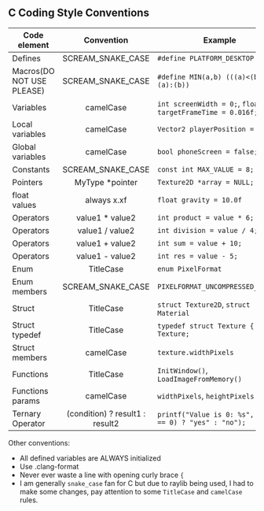 ## C Coding Style Conventions

Code element | Convention | Example
--- | :---: | ---
Defines | SCREAM_SNAKE_CASE | `#define PLATFORM_DESKTOP`
Macros(DO NOT USE PLEASE) | SCREAM_SNAKE_CASE | `#define MIN(a,b) (((a)<(b))?(a):(b))`
Variables | camelCase | `int screenWidth = 0;`, `float targetFrameTime = 0.016f;`
Local variables | camelCase | `Vector2 playerPosition = { 0 };`
Global variables | camelCase | `bool phoneScreen = false;`
Constants | SCREAM_SNAKE_CASE | `const int MAX_VALUE = 8;`
Pointers | MyType *pointer | `Texture2D *array = NULL;`
float values | always x.xf | `float gravity = 10.0f`
Operators | value1 * value2 | `int product = value * 6;`
Operators | value1 / value2 | `int division = value / 4;`
Operators | value1 + value2 | `int sum = value + 10;`
Operators | value1 - value2 | `int res = value - 5;`
Enum | TitleCase | `enum PixelFormat`
Enum members | SCREAM_SNAKE_CASE | `PIXELFORMAT_UNCOMPRESSED_R8G8B8`
Struct | TitleCase | `struct Texture2D`, `struct Material`
Struct typedef | TitleCase | `typedef struct Texture { ... } Texture;`
Struct members | camelCase | `texture.widthPixels`
Functions | TitleCase | `InitWindow()`, `LoadImageFromMemory()`
Functions params | camelCase | `widthPixels`, `heightPixels`
Ternary Operator | (condition) ? result1 : result2 | `printf("Value is 0: %s", (value == 0) ? "yes" : "no");`

Other conventions:
 - All defined variables are ALWAYS initialized
 - Use .clang-format
 - Never ever waste a line with opening curly brace `{`
 - I am generally `snake_case` fan for C but due to raylib being used, I had to make some changes, pay attention to some `TitleCase` and `camelCase` rules.
